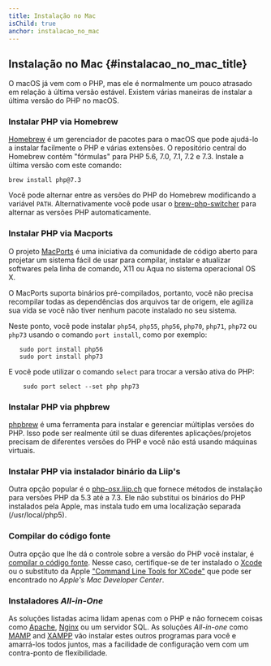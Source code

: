 ```yaml
---
title: Instalação no Mac
isChild: true
anchor: instalacao_no_mac
---
```


## Instalação no Mac {#instalacao_no_mac_title}

O macOS já vem com o PHP, mas ele é normalmente um pouco atrasado em relação à última versão estável. Existem várias maneiras de instalar a última versão do PHP no macOS.

### Instalar PHP via Homebrew

[Homebrew] é um gerenciador de pacotes para o macOS que pode ajudá-lo a instalar facilmente o PHP e várias 
extensões. O repositório central do Homebrew contém "fórmulas" para PHP 5.6, 7.0, 7.1, 7.2 e 7.3. Instale a última versão com este comando:

```
brew install php@7.3
```

Você pode alternar entre as versões do PHP do Homebrew modificando a variável `PATH`. Alternativamente você pode usar o [brew-php-switcher][brew-php-switcher] para alternar as versões PHP automaticamente.

### Instalar PHP via Macports

O projeto [MacPorts] é uma iniciativa da comunidade de código aberto para projetar um sistema fácil de usar para
compilar, instalar e atualizar softwares pela linha de comando, X11 ou Aqua no sistema 
operacional OS X.

O MacPorts suporta binários pré-compilados, portanto, você não precisa recompilar todas as dependências dos arquivos 
tar de origem, ele agiliza sua vida se você não tiver nenhum pacote instalado no seu sistema.

Neste ponto, você pode instalar `php54`, `php55`, `php56`, `php70`, `php71`, `php72` ou `php73` usando o comando `port install`,
 como por exemplo:
 
 ```
    sudo port install php56
    sudo port install php73
 ```

E você pode utilizar o comando `select` para trocar a versão ativa do PHP:
```
    sudo port select --set php php73
```

### Instalar PHP via phpbrew

[phpbrew] é uma ferramenta para instalar e gerenciar múltiplas versões do PHP. Isso pode ser realmente útil se duas 
diferentes aplicações/projetos precisam de diferentes versões do PHP e você não está usando máquinas virtuais.

### Instalar PHP via instalador binário da Liip's

Outra opção popular é o [php-osx.liip.ch] que fornece métodos de instalação para versões PHP da 5.3
até a 7.3. Ele não substitui os binários do PHP instalados pela Apple, mas instala tudo em uma 
localização separada (/usr/local/php5).

### Compilar do código fonte

Outra opção que lhe dá o controle sobre a versão do PHP você instalar, é [compilar o código fonte][mac-compile].
Nesse caso, certifique-se de ter instalado o [Xcode][xcode-gcc-substitution] ou o substituto da Apple ["Command Line Tools for XCode"] que pode ser encontrado no _Apple's Mac Developer Center_.

### Instaladores _All-in-One_

As soluções listadas acima lidam apenas com o PHP e não fornecem coisas como [Apache][apache], [Nginx][nginx] ou um servidor SQL. As 
soluções _All-in-one_ como [MAMP][mamp-downloads] and [XAMPP][xampp] vão instalar estes outros programas para você e 
amarrá-los todos juntos, mas a facilidade de configuração vem com um contra-ponto de flexibilidade.

[Homebrew]: https://brew.sh/
[Homebrew PHP]: https://github.com/Homebrew/homebrew-php#installation
[MacPorts]: https://www.macports.org/install.php
[phpbrew]: https://github.com/phpbrew/phpbrew
[php-osx.liip.ch]: https://php-osx.liip.ch/
[mac-compile]: https://secure.php.net/install.macosx.compile
[xcode-gcc-substitution]: https://github.com/kennethreitz/osx-gcc-installer
["Command Line Tools for XCode"]: https://developer.apple.com/downloads
[apache]: https://httpd.apache.org/
[nginx]: https://www.nginx.com/
[mamp-downloads]: https://www.mamp.info/en/downloads/
[xampp]: https://www.apachefriends.org/index.html
[brew-php-switcher]: https://github.com/philcook/brew-php-switcher
